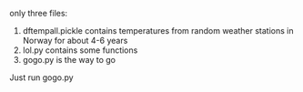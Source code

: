 only three files: 
1. dftempall.pickle contains temperatures from random weather stations in Norway for about 4-6 years
2. lol.py contains some functions 
3. gogo.py is the way to go

Just run gogo.py
